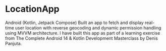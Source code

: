 # LocationApp
Android (Kotlin, Jetpack Compose) Built an app to fetch and display real-time user location with reverse geocoding and dynamic permission handling using MVVM architecture.
I have built this app as part of a learning exercise from The Complete Android 14 & Kotlin Development Masterclass by Denis Panjuta.
